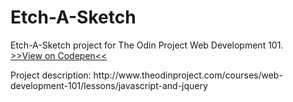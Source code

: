 # Etch-A-Sketch
Etch-A-Sketch project for The Odin Project Web Development 101.
<br>[>>View on Codepen<<](http://codepen.io/segao/full/KNyYYW) 
<p>Project description: http://www.theodinproject.com/courses/web-development-101/lessons/javascript-and-jquery</p>
